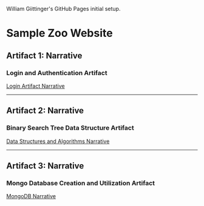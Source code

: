 William Giittinger's GitHub Pages initial setup.


# Sample Zoo Website

## Artifact 1: Narrative
### Login and Authentication Artifact
[Login Artifact Narrative](https://github.com/WilliamGiittinger/WilliamGiittinger.github.io/blob/master/artifact1.docx)

------------------------------------------------------------------------------

## Artifact 2: Narrative
### Binary Search Tree Data Structure Artifact
[Data Structures and Algorithms Narrative](https://github.com/WilliamGiittinger/WilliamGiittinger.github.io/blob/master/artifact2.docx)

------------------------------------------------------------------------------

## Artifact 3: Narrative
### Mongo Database Creation and Utilization Artifact
[MongoDB Narrative](https://github.com/WilliamGiittinger/WilliamGiittinger.github.io/blob/master/artifact3.docx)
